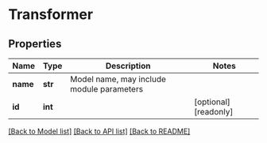 # Transformer


## Properties
Name | Type | Description | Notes
------------ | ------------- | ------------- | -------------
**name** | **str** | Model name, may include module parameters | 
**id** | **int** |  | [optional] [readonly] 

[[Back to Model list]](../README.md#documentation-for-models) [[Back to API list]](../README.md#documentation-for-api-endpoints) [[Back to README]](../README.md)


